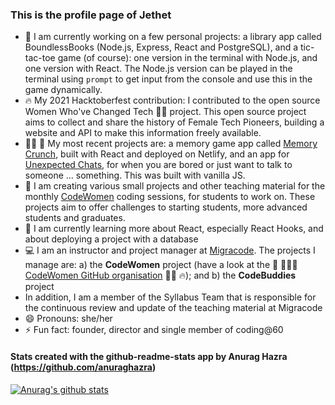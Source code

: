### This is the profile page of Jethet

- 🔭 I am currently working on a few personal projects: a library app called BoundlessBooks (Node.js, Express, React and PostgreSQL), and a tic-tac-toe game (of course): one version in the terminal with Node.js, and one version with React. The Node.js version can be played in the terminal using `prompt` to get input from the console and use this in the game dynamically.
- 🔥 My 2021 Hacktoberfest contribution: I contributed to the open source Women Who've Changed Tech 👩‍💻 project. This open source project aims to collect and share the history of Female Tech Pioneers, building a website and API to make this information freely available.
- 👩‍💻 💪 My most recent projects are: a memory game app called [Memory Crunch](https://jethet-memory-game.netlify.app/), built with React and deployed on Netlify, and an app for [Unexpected Chats](https://jethet-unexpected-chat-app.netlify.app/), for when you are bored or just want to talk to someone ... something. This was built with vanilla JS.
- :raising_hand: I am creating various small projects and other teaching material for the monthly [CodeWomen](https://migracode.openculturalcenter.org/codewomen) coding sessions, for students to work on. These projects aim to offer challenges to starting students, more advanced students and graduates.
- 🌱 I am currently learning more about React, especially React Hooks, and about deploying a project with a database
- :computer: I am an instructor and project manager at [Migracode](https://migracode.openculturalcenter.org). The projects I manage are: a) the **CodeWomen** project (have a look at the 💪 👩🏽‍💻 [CodeWomen GitHub organisation](https://github.com/CodeWomen-Barcelona) 👩‍💻 🔥); and b) the **CodeBuddies** project 
- In addition, I am a member of the Syllabus Team that is responsible for the continuous review and update of the teaching material at Migracode 
- 😄 Pronouns: she/her
- ⚡ Fun fact: founder, director and single member of coding@60


#### Stats created with the github-readme-stats app by Anurag Hazra (https://github.com/anuraghazra)


[![Anurag's github stats](https://github-readme-stats.vercel.app/api/?username=jethet&count_private=true&include_all_commits=true&show_icons=true&theme=cobalt)](https://github.com/jethet/github-readme-stats)
